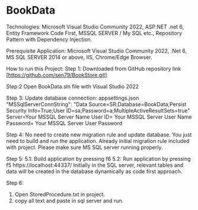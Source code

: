 # BookData


Technologies: 
Microsoft Visual Studio Community 2022, ASP.NET .net 6, Entity Framework Code First, MSSQL SERVER / My SQL etc., Repository Pattern with Dependency Injection.

Prerequisite Application: 
Microsoft Visual Studio Community 2022, .Net 6, MS SQL SERVER 2014 or above, IIS, Chrome/Edge Browser.

How to run this Project: 
Step 1: 
Downloaded from GitHub repository link
[https://github.com/sen79/BookStore.git]

Step:2
Open BookData.sln file with Visual Studio 2022

Step 3: 
Update database connection: appsettings.json 
"MSSqlServerConnString": "Data Source=SR;Database=BookData;Persist Security Info=True;User ID=sa;Password=a;MultipleActiveResultSets=true"
Server=Your MSSQL Server Name User ID= Your MSSQL Server User Name Password= Your MSSQL Server User Password

Step 4: 
No need to create new migration rule and update database. You just need to build and run the application. Already initial migration rule included with project. Please make sure MS SQL server running properly.

Step 5: 
5.1: Build application by pressing f6 
5.2: Run application by pressing f5 
https://localhost:44337/ 
Initially in the SQL server, relevant tables and data will be created in the database dynamically as code first approach.

Step 6:
1. Open StoredProcedure.txt in project.
2. copy all text and paste in sql server and run.



